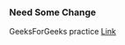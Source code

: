 ### Need Some Change

GeeksForGeeks practice [Link](https://practice.geeksforgeeks.org/problems/need-some-change/1/)